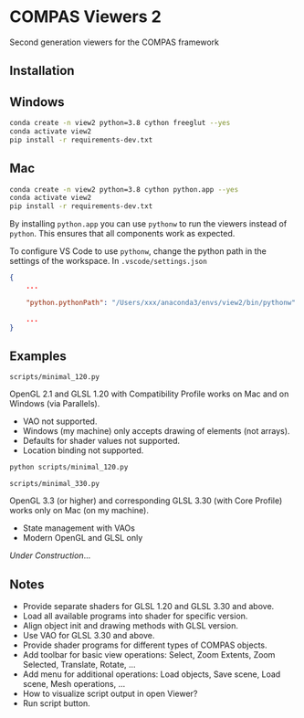 # COMPAS Viewers 2

Second generation viewers for the COMPAS framework

## Installation

## Windows

```bash
conda create -n view2 python=3.8 cython freeglut --yes
conda activate view2
pip install -r requirements-dev.txt
```

## Mac

```bash
conda create -n view2 python=3.8 cython python.app --yes
conda activate view2
pip install -r requirements-dev.txt
```

By installing `python.app` you can use `pythonw` to run the viewers instead of `python`.
This ensures that all components work as expected.

To configure VS Code to use `pythonw`, change the python path in the settings of the workspace.
In `.vscode/settings.json`

```json
{
    ...

    "python.pythonPath": "/Users/xxx/anaconda3/envs/view2/bin/pythonw"

    ...
}
```

## Examples

`scripts/minimal_120.py`

OpenGL 2.1 and GLSL 1.20 with Compatibility Profile works on Mac and on Windows (via Parallels).

* VAO not supported.
* Windows (my machine) only accepts drawing of elements (not arrays).
* Defaults for shader values not supported.
* Location binding not supported.

```bash
python scripts/minimal_120.py
```

`scripts/minimal_330.py`

OpenGL 3.3 (or higher) and corresponding GLSL 3.30 (with Core Profile) works only on Mac (on my machine).

* State management with VAOs
* Modern OpenGL and GLSL only

*Under Construction*...

## Notes

* Provide separate shaders for GLSL 1.20 and GLSL 3.30 and above.
* Load all available programs into shader for specific version.
* Align object init and drawing methods with GLSL version.
* Use VAO for GLSL 3.30 and above.
* Provide shader programs for different types of COMPAS objects.
* Add toolbar for basic view operations: Select, Zoom Extents, Zoom Selected, Translate, Rotate, ...
* Add menu for additional operations: Load objects, Save scene, Load scene, Mesh operations, ...
* How to visualize script output in open Viewer?
* Run script button.

